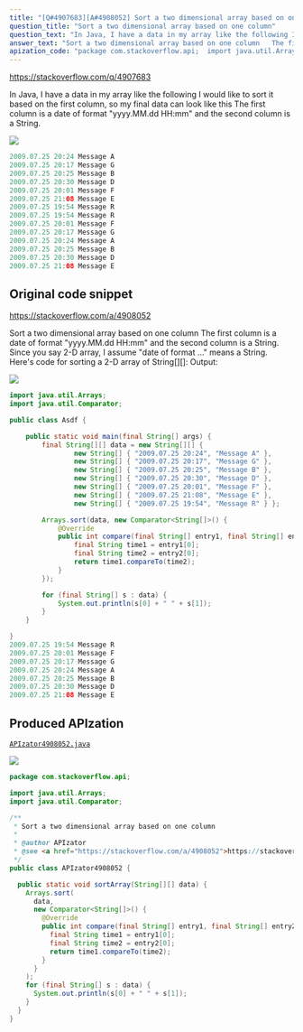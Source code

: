 ```yaml
---
title: "[Q#4907683][A#4908052] Sort a two dimensional array based on one column"
question_title: "Sort a two dimensional array based on one column"
question_text: "In Java, I have a data in my array like the following I would like to sort it based on the first column, so my final data can look like this The first column is a date of format \"yyyy.MM.dd HH:mm\" and the second column is a String."
answer_text: "Sort a two dimensional array based on one column   The first column is a date of format \"yyyy.MM.dd HH:mm\" and the second column is a String. Since you say 2-D array, I assume \"date of format ...\" means a String. Here's code for sorting a 2-D array of String[][]: Output:"
apization_code: "package com.stackoverflow.api;  import java.util.Arrays; import java.util.Comparator;  /**  * Sort a two dimensional array based on one column  *  * @author APIzator  * @see <a href=\"https://stackoverflow.com/a/4908052\">https://stackoverflow.com/a/4908052</a>  */ public class APIzator4908052 {    public static void sortArray(String[][] data) {     Arrays.sort(       data,       new Comparator<String[]>() {         @Override         public int compare(final String[] entry1, final String[] entry2) {           final String time1 = entry1[0];           final String time2 = entry2[0];           return time1.compareTo(time2);         }       }     );     for (final String[] s : data) {       System.out.println(s[0] + \" \" + s[1]);     }   } }"
---
```


https://stackoverflow.com/q/4907683

In Java, I have a data in my array like the following
I would like to sort it based on the first column, so my final data can look like this
The first column is a date of format &quot;yyyy.MM.dd HH:mm&quot; and the second column is a String.


<div class="code-logo"><img src="/stackoverflow.png" /></div>

```java
2009.07.25 20:24 Message A
2009.07.25 20:17 Message G
2009.07.25 20:25 Message B
2009.07.25 20:30 Message D
2009.07.25 20:01 Message F
2009.07.25 21:08 Message E
2009.07.25 19:54 Message R
2009.07.25 19:54 Message R
2009.07.25 20:01 Message F
2009.07.25 20:17 Message G
2009.07.25 20:24 Message A
2009.07.25 20:25 Message B
2009.07.25 20:30 Message D
2009.07.25 21:08 Message E
```


## Original code snippet

https://stackoverflow.com/a/4908052

Sort a two dimensional array based on one column
  The first column is a date of format &quot;yyyy.MM.dd HH:mm&quot; and the second column is a String.
Since you say 2-D array, I assume &quot;date of format ...&quot; means a String. Here&#x27;s code for sorting a 2-D array of String[][]:
Output:

<div class="code-logo"><img src="/stackoverflow.png" /></div>

```java
import java.util.Arrays;
import java.util.Comparator;

public class Asdf {

    public static void main(final String[] args) {
        final String[][] data = new String[][] {
                new String[] { "2009.07.25 20:24", "Message A" },
                new String[] { "2009.07.25 20:17", "Message G" },
                new String[] { "2009.07.25 20:25", "Message B" },
                new String[] { "2009.07.25 20:30", "Message D" },
                new String[] { "2009.07.25 20:01", "Message F" },
                new String[] { "2009.07.25 21:08", "Message E" },
                new String[] { "2009.07.25 19:54", "Message R" } };

        Arrays.sort(data, new Comparator<String[]>() {
            @Override
            public int compare(final String[] entry1, final String[] entry2) {
                final String time1 = entry1[0];
                final String time2 = entry2[0];
                return time1.compareTo(time2);
            }
        });

        for (final String[] s : data) {
            System.out.println(s[0] + " " + s[1]);
        }
    }

}
2009.07.25 19:54 Message R
2009.07.25 20:01 Message F
2009.07.25 20:17 Message G
2009.07.25 20:24 Message A
2009.07.25 20:25 Message B
2009.07.25 20:30 Message D
2009.07.25 21:08 Message E
```

## Produced APIzation

[`APIzator4908052.java`](https://github.com/blind-papers/apization-temp-data/raw/main/search/APIzator4908052.java)

<div class="code-logo"><img src="/apizator.png" /></div>

```java
package com.stackoverflow.api;

import java.util.Arrays;
import java.util.Comparator;

/**
 * Sort a two dimensional array based on one column
 *
 * @author APIzator
 * @see <a href="https://stackoverflow.com/a/4908052">https://stackoverflow.com/a/4908052</a>
 */
public class APIzator4908052 {

  public static void sortArray(String[][] data) {
    Arrays.sort(
      data,
      new Comparator<String[]>() {
        @Override
        public int compare(final String[] entry1, final String[] entry2) {
          final String time1 = entry1[0];
          final String time2 = entry2[0];
          return time1.compareTo(time2);
        }
      }
    );
    for (final String[] s : data) {
      System.out.println(s[0] + " " + s[1]);
    }
  }
}

```